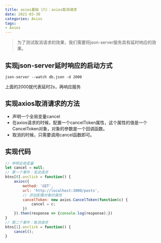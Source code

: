 ```yaml
---
title: axios基础（六）：axios取消请求
date: 2021-03-30
categories: Axios
tags: 
- Axios
---
```

>为了测试取消请求的效果，我们需要将json-server服务具有延时响应的效果。
## 实现json-server延时响应的启动方式
```
json-server --watch db.json -d 2000   
```
上面的2000就代表延时2s，再响应服务
## 实现axios取消请求的方法
* 声明一个全局变量cancel
* 在axios请求的时候，配置一个cancelToken属性，这个属性的值是一个CancelToken对象，对象的参数是一个回调函数。
* 取消的时候，只需要调用cancel函数即可。

## 实现代码
```js
// 申明全局变量
let cancel = null;
// 第一个事件：发送请求
btns[0].onclick = function() {
    axios({
        method: 'GET',
        url: 'http://localhost:3000/posts',
        // 添加配置对象的属性
        cancelToken: new axios.CancelToken(function(c) {
            cancel = c;
        })
    }).then(response => {console.log(response);})
}
// 第二个事件：取消请求
btns[1].onclick = function() {
    cancel();
}
```